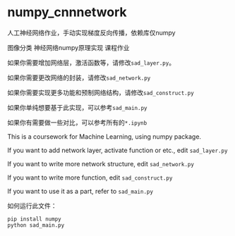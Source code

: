 # numpy_cnnnetwork

人工神经网络作业，手动实现梯度反向传播，依赖库仅numpy

图像分类 神经网络numpy原理实现 课程作业

如果你需要增加网络层，激活函数等，请修改`sad_layer.py`。

如果你需要更改网络的封装，请修改`sad_network.py`

如果你需要实现更多功能和预制网络结构，请修改`sad_construct.py`

如果你单纯想要基于此实现，可以参考`sad_main.py`

如果你有需要做一些对比，可以参考所有的`*.ipynb`

This is a coursework for Machine Learning, using numpy package.

If you want to add network layer, activate function or etc., edit `sad_layer.py`

If you want to write more network structure, edit `sad_network.py`

If you want to write more function, edit `sad_construct.py`

If you want to use it as a part, refer to `sad_main.py`


如何运行此文件：
```
pip install numpy
python sad_main.py
```

